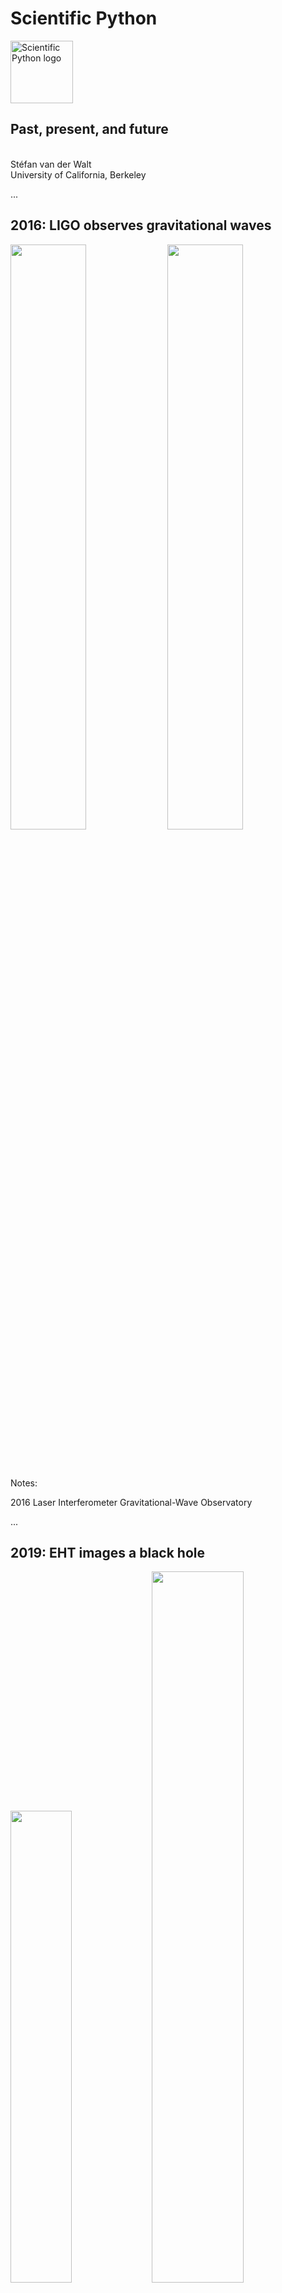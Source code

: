 <style type="text/css">
.black {
  color: black;
}
</style>

# Scientific Python

<img alt="Scientific Python logo" src="images/scientific-python-logo.svg" width="100em"/>

## Past, present, and future

<br/>
<div style="text-align: left;">
Stéfan van der Walt<br/>
University of California, Berkeley
</div>

...

## 2016: LIGO observes gravitational waves

<img src="images/LIGO_Hanford_aerial_05.jpg" width="49%" style="padding-bottom: 3rem;"/>
<img src="images/LIGO_measurement_of_gravitational_waves.svg" width="49%"/>

Notes:

2016
Laser Interferometer Gravitational-Wave Observatory

...

## 2019: EHT images a black hole

<img src="images/bh_diagram.jpg" width="44%"/>
<img src="images/EHT-image.jpg" width="54%"/>

...

## 2021: Ingenuity takes off on Mars


<img src="images/ingenuity.gif"/>

Notes:

2021
first powered controlled extraterrestrial flight

What do they have in common? Each has pipelines that utilize the Scientific Python ecosystem.
In this talk, I'd like to discuss why this is so special, how we got here, and what lies on the road ahead.

---

## What I do

[Show icons of all the open source projects]

Notes:

Your story of how you got involved in Scientific Python.

...

<img src="images/colormaps.webp"/>
<br/>
<img src="images/mothra_logo-text.png" width="10%" style="padding-bottom: 3rem; padding-right: 2rem;"/>
<img src="images/mothra-result.jpeg" width="80%"/>

...

<img src="images/cesium-blue-light.png"/>

<div style="color: darkgray;">

> Cesium is an end-to-end machine learning platform for time-series, from calculation of features to model-building to predictions. Cesium has <span style="color: black;">**two main components**</span> - a <span style="color: black;">**Python library**</span>, and a <span style="color: black;">**web application platform**</span> that allows interactive exploration of machine learning pipelines. Take control over the workflow in a Python terminal or Jupyter notebook with the Cesium library, or upload your time-series files, select your machine learning model, and watch Cesium do feature extraction and evaluation right in your browser with the web application.

</div>

Notes:

Importantly: non-regularly sampled time-series

...

<img src="images/naul-recurrent.png"/>

Naul, B., Bloom, J.S., Pérez, F. et al. A recurrent neural network for classification of unevenly sampled variable stars. Nat Astron 2, 151–155 (2018). https://doi.org/10.1038/s41550-017-0321-z

...

## SkyPortal

<img src="images/skyportal_responsive.png"/>

...

## Fritz

<img src="images/fritz.jpg"/>

...

## Fritz

<img src="images/fritz-animated.gif"/>

...

## What I do

A little bit of everything...

- Passionate about tool building
- But to build good tools you need to use them

Notes:

The applied mathematician's dream.

Scientific need -> use tools to solve problems -> see flaws in tools
-> improve -> repeat

---

<!-- Section: success of SP -->

## Scientific & engineering advances

<img src="images/LIGO_measurement_of_gravitational_waves.svg" width="30%" />
<img src="images/ingenuity.gif" width="50%"/>
<img src="images/EHT-image.jpg" width="40%"/>

Notes:

- Three major recent advances
- What do they have in common -> pipelines use SP
- This is just a small selection

...

<img src="images/numpy-nature.png" width="60%"/>
<img src="images/scipy-nature.png" width="60%"/>

...

NumPy downloads slide

...

StackOverflow trend picture

...

GitHub: Nate's talk with our faces in background

...

Katie Bouman's slide with our projects shown

...

## Teaching Python

At Berkeley, at least:

- Computer Science
- Data Science
- Information School
- Neuroimaging

... to name a few.

Notes:

This is no longer unusual, not only at UCB.

(Teaching, in itself, does not mean the tools are good for science,
but there's a practical element to it, namely...)

Students are equipped with Python by the time they arrive in research.

...

Use of Scientific Python is pervasive

It is being used in novel and leading science

It is continually improving, growing, responding to needs

Notes:

NumPy, e.g., stable, what could you want to change about it.
But we are refactoring the whole data type system.

...

The Scientific Python ecosystem of libraries
is **critical research infrastructure**.

[bridge image]

---

## Adoption

### Why is widespread adoption of SP ecosystem unusual?

Consider:

- Who developed the software
- When, and with what?

Notes:

- Small handful of students, junior researchers, other volunteres
- Predominantly in their spare time, over weekends and evenings
- Often little to no financial support

Competing against platforms built by companies with:

- Millions of dollars in funding
- Hundreds of dedicated programmers
- Pushes by big marketing teams, contracts with many corporations and universities

...

## Why is SP so successful?

1. Principles
2. Practices
3. People

...

## Principles

- Scientific software must be community developed, and community owned
- This is the best way to align incentives for doing good quality, transparent, reproducible science

Notes:

- We believe that researchers know their needs best
- Their ideas must be surfaces and integrated into the computational
  platform as efficiently as possible
- In this endeavor, making money for shareholders is at best a
  distraction
  - But often, it incentivises entirely the wrong things: hardware
    locks, license servers, closed file formats
  - Incentive to lock users into  proprietary systems
    - This prohibits sharing, reproducibility, and transparency

...

## Principles (II)

http://nipy.org/nipy/mission.html

<div style="color: darkgray;">

> We believe that neuroscience <span class="black">ideas and analysis develop
> together</span>.
> Good ideas come from understanding; <span class="black">understanding comes
> from clarity</span>, and <span class="black">clarity must come from</span> well-designed teaching
> materials and <span class="black">well-designed software</span>.
> The <span class="black">software must be</span> designed
> as <span class="black">a natural extension of the underlying ideas</span>.
>
> <span class="black">— Matthew Brett, ~2007, for NiPy</span>

</div>

Notes:

- Re-emphasises the notion of a user-developer
- Library interfaces and language clarity / expressivity matter: it's
  how we express our thoughts

...

## Practices

None of this matters if we cannot rely on the answers.

- Revision control
- Testing / continuous integration
- Code review
- Documentation
- Iteration

Notes:

Code review both during development cycle, but also during use where
users can easily introspect for problems.

Documentation has to stay in sync with code (docstrings).

...

<img src="images/gh-workflow.webp"/>

...

## People

> Healthy communities are built when everyone's voice is heard, when their perspective is valued, and when their work is recognized.

Work done in collaboration is better and more fun—depending on the people.

- Community
- Culture
- Leadership

Notes:

- Community

  - Many of my best friends I made through this ecosystem.

  - These have been the most fulfilling and educational collaborations
    of my life.

  - Being part of a movement where everyone is aligned is incredibly exciting.

- Culture

  - In a volunteer effort you cannot afford *not* to treat people
    well

  - Unsurprisingly, when people feel welcome, listened to, engaged, they produce
    better work

- Leadership

  - It helps greatly when the founders of projects set the right tone;
    one of the things that drew me into SP from the beginning

    - Various projects had you earn your badge
    - SP phone call from Berkeley: trust placed in newcomers,
      welcomed with open arms, treated with respect (listen to opinions)

---

## Challenges

- Developer time (review time)
- Funding
- Coordination

<br/>
<img src="images/gh-workflow.webp" width="50%"/>

Notes:

- Developer time
  - Very few full time like me
  - Contributor time varies (also: parents, breadwinners, etc.)

- Funding
  - No grant line items
  - Few company contributions
  - Mostly foundation-supported
    - Some grants, but need more

- Coordination
  - Used to be small (SciPy conf), now big
  - Nothing like project managers who can think about whole ecosystem,
    get user feedback, set up roadmaps, etc.
  - Coordination is haphazard

...

<img alt="Scientific Python logo" src="images/scientific-python-logo.svg" width="100em"/>

> The **Scientific Python project** aims to better coordinate the
> ecosystem and grow the community.

1. Coordinate
2. Get projects funded
3. Support & develop shared infrastructure
4. Improve onboarding & communication

...

### Coordinate projects

[screenshot discussion forum / SPEC document or approval flow]

Notes:

- Coordinate projects
  - SPECs (like PEPs, high level, endorsed by "core")
    - SPECs also allow for younger projects to propose ideas
  - Venues for discussion
    - Discourse forum
    - Virtual technical meetings
  - Watch ecosystem, identify pain points, and coordinate response
    - Like developer meetings (currently virtual)

...

## Get projects funded

Notes:

- Get projects funded

  - Decadal dev plan (evidence of need)
  - Workshops on grant writing
  - With funding: full-time roles -> wider involvement
  - Funding is crucial for increased participation (via, e.g. paid roles)

...

## Support & develop shared infrastructure

[scientific python screenshot]

Notes:

  - Tools used across ecosystem such as numpydoc
  - Standard web themes for core projects

...

## Improve onboarding & communication

[screenshot of blog, youtube]

Notes:

  - Make it easy for new contributors to join the project
  - Social media
    - Onboarding
    - Dev interviews
    - SP library examples
  - Learn: material for users, contributors, maintainers
  - Blog: informal
  - Discourse discussion forum

## The people behind these efforts

[screenshot of teams]

---

## What can you do?

## Benefits for Contributors

- Advance science
- Make an impact
- Grow as a developer
- Shape the tools you use

You are very welcome!

---

## With thanks to

- Ben Herbst
- School for Data Science and Computational Thinking
- Praelexis
- Stellenbosch University

Email: stefanv@berkeley.edu
<br/>
Web: https://scientific-python.org
